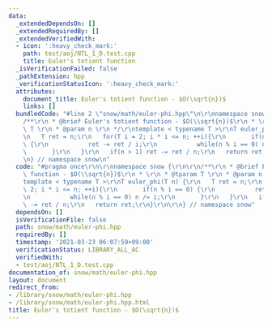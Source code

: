 ```yaml
---
data:
  _extendedDependsOn: []
  _extendedRequiredBy: []
  _extendedVerifiedWith:
  - icon: ':heavy_check_mark:'
    path: test/aoj/NTL_1_D.test.cpp
    title: Euler's totient function
  _isVerificationFailed: false
  _pathExtension: hpp
  _verificationStatusIcon: ':heavy_check_mark:'
  attributes:
    document_title: Euler's totient function - $O(\sqrt{n})$
    links: []
  bundledCode: "#line 2 \"snow/math/euler-phi.hpp\"\n\r\nnamespace snow {\r\n\r\n\
    /**\r\n * @brief Euler's totient function - $O(\\sqrt{n})$\r\n * \r\n * @tparam\
    \ T \r\n * @param n \r\n */\r\ntemplate < typename T >\r\nT euler_phi(T n) {\r\
    \n   T ret = n;\r\n   for(T i = 2; i * i <= n; ++i){\r\n       if(n % i == 0)\
    \ {\r\n           ret -= ret / i;\r\n           while(n % i == 0) n /= i;\r\n\
    \       }\r\n   }\r\n   if(n > 1) ret -= ret / n;\r\n   return ret;\r\n}\r\n\r\
    \n} // namespace snow\n"
  code: "#pragma once\r\n\r\nnamespace snow {\r\n\r\n/**\r\n * @brief Euler's totient\
    \ function - $O(\\sqrt{n})$\r\n * \r\n * @tparam T \r\n * @param n \r\n */\r\n\
    template < typename T >\r\nT euler_phi(T n) {\r\n   T ret = n;\r\n   for(T i =\
    \ 2; i * i <= n; ++i){\r\n       if(n % i == 0) {\r\n           ret -= ret / i;\r\
    \n           while(n % i == 0) n /= i;\r\n       }\r\n   }\r\n   if(n > 1) ret\
    \ -= ret / n;\r\n   return ret;\r\n}\r\n\r\n} // namespace snow"
  dependsOn: []
  isVerificationFile: false
  path: snow/math/euler-phi.hpp
  requiredBy: []
  timestamp: '2021-03-23 06:07:59+09:00'
  verificationStatus: LIBRARY_ALL_AC
  verifiedWith:
  - test/aoj/NTL_1_D.test.cpp
documentation_of: snow/math/euler-phi.hpp
layout: document
redirect_from:
- /library/snow/math/euler-phi.hpp
- /library/snow/math/euler-phi.hpp.html
title: Euler's totient function - $O(\sqrt{n})$
---
```

